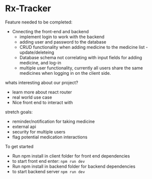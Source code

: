 # Rx-Tracker


Feature needed to be completed:
- Cnnecting the front-end and backend
  - implement login to work with the backend
  - adding user and password to the database
  - CRUD functionality when adding medicine to the medicine list -  update/deleteing
  - Database schema not correlating with input fields for adding medicine, and log-in
  - multiple user functionality, currently all users share the same medicines when logging in on the client side. 

whats interesting about our project?
- learn more about react router
- real world use case
- Nice front end to interact with
  


stretch goals:
- reminder/notification for taking medicine
- external api
- security for multiple users
- flag potential medication interactions

To get started
- Run npm install in client folder for front end dependencies
- to start front end enter: `npm run dev`
- Run npm install in backend folder for backend dependencies
- to start backend server `npm run dev`
